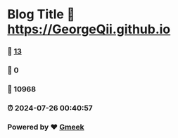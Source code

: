 # Blog Title :link: https://GeorgeQii.github.io 
### :page_facing_up: [13](https://GeorgeQii.github.io/tag.html) 
### :speech_balloon: 0 
### :hibiscus: 10968 
### :alarm_clock: 2024-07-26 00:40:57 
### Powered by :heart: [Gmeek](https://github.com/Meekdai/Gmeek)
